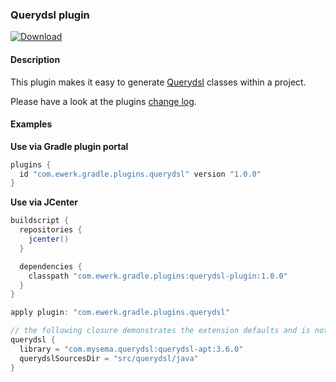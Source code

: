 ### Querydsl plugin

[ ![Download](https://api.bintray.com/packages/ewerk/gradle-plugins/querydsl-plugin/images/download.svg) ](https://bintray.com/ewerk/gradle-plugins/querydsl-plugin/_latestVersion)

#### Description

This plugin makes it easy to generate [Querydsl](http://www.querydsl.com/) 
classes within a project.

Please have a look at the plugins [change log](change_log.md).

#### Examples

__Use via Gradle plugin portal__

```groovy
plugins {
  id "com.ewerk.gradle.plugins.querydsl" version "1.0.0"
}
```

__Use via JCenter__

```groovy
buildscript {
  repositories {
    jcenter()
  }

  dependencies {
    classpath "com.ewerk.gradle.plugins:querydsl-plugin:1.0.0"
  }
}

apply plugin: "com.ewerk.gradle.plugins.querydsl"

// the following closure demonstrates the extension defaults and is not necessary
querydsl {
  library = "com.mysema.querydsl:querydsl-apt:3.6.0"
  querydslSourcesDir = "src/querydsl/java"
}
```